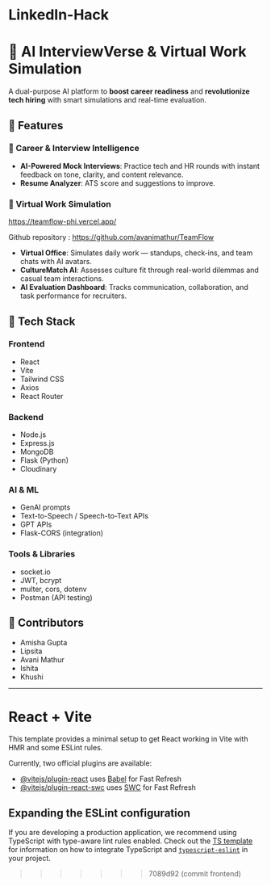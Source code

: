 # LinkedIn-Hack
# 🚀 AI InterviewVerse & Virtual Work Simulation

A dual-purpose AI platform to **boost career readiness** and **revolutionize tech hiring** with smart simulations and real-time evaluation.


## 🎯 Features

### 🧠 Career & Interview Intelligence

* **AI-Powered Mock Interviews**: Practice tech and HR rounds with instant feedback on tone, clarity, and content relevance.
* **Resume Analyzer**: ATS score and suggestions to improve.

### 💼 Virtual Work Simulation
https://teamflow-phi.vercel.app/

Github repository : https://github.com/avanimathur/TeamFlow

* **Virtual Office**: Simulates daily work — standups, check-ins, and team chats with AI avatars.
* **CultureMatch AI**: Assesses culture fit through real-world dilemmas and casual team interactions.
* **AI Evaluation Dashboard**: Tracks communication, collaboration, and task performance for recruiters.


## 🧪 Tech Stack

### Frontend

* React
* Vite
* Tailwind CSS
* Axios
* React Router

### Backend

* Node.js
* Express.js
* MongoDB
* Flask (Python)
* Cloudinary

### AI & ML

* GenAI prompts
* Text-to-Speech / Speech-to-Text APIs
* GPT APIs
* Flask-CORS (integration)

### Tools & Libraries

* socket.io
* JWT, bcrypt
* multer, cors, dotenv
* Postman (API testing)

## 👥 Contributors

* Amisha Gupta
* Lipsita
* Avani Mathur
* Ishita
* Khushi

---

# React + Vite

This template provides a minimal setup to get React working in Vite with HMR and some ESLint rules.

Currently, two official plugins are available:

- [@vitejs/plugin-react](https://github.com/vitejs/vite-plugin-react/blob/main/packages/plugin-react) uses [Babel](https://babeljs.io/) for Fast Refresh
- [@vitejs/plugin-react-swc](https://github.com/vitejs/vite-plugin-react/blob/main/packages/plugin-react-swc) uses [SWC](https://swc.rs/) for Fast Refresh

## Expanding the ESLint configuration

If you are developing a production application, we recommend using TypeScript with type-aware lint rules enabled. Check out the [TS template](https://github.com/vitejs/vite/tree/main/packages/create-vite/template-react-ts) for information on how to integrate TypeScript and [`typescript-eslint`](https://typescript-eslint.io) in your project.
>>>>>>> 7089d92 (commit frontend)
